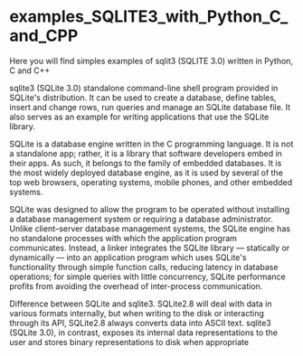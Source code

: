 # examples_SQLITE3_with_Python_C_and_CPP

Here you will find simples examples of  sqlit3 (SQLITE 3.0) written in Python, C and C++

sqlite3 (SQLite 3.0) standalone command-line shell program provided in SQLite's distribution. It can be used to create a database, define tables, insert and change rows, run queries and manage an SQLite database file. It also serves as an example for writing applications that use the SQLite library.

SQLite is a database engine written in the C programming language. It is not a standalone app; rather, it is a library that software developers embed in their apps. As such, it belongs to the family of embedded databases. It is the most widely deployed database engine, as it is used by several of the top web browsers, operating systems, mobile phones, and other embedded systems.

SQLite was designed to allow the program to be operated without installing a database management system or requiring a database administrator. Unlike client–server database management systems, the SQLite engine has no standalone processes with which the application program communicates. Instead, a linker integrates the SQLite library — statically or dynamically — into an application program which uses SQLite's functionality through simple function calls, reducing latency in database operations; for simple queries with little concurrency, SQLite performance profits from avoiding the overhead of inter-process communication.

Difference between SQLite and sqlite3. SQLite2.8 will deal with data in various formats internally, but when writing to the disk or interacting through its API, SQLite2.8 always converts data into ASCII text. sqlite3 (SQLite 3.0), in contrast, exposes its internal data representations to the user and stores binary representations to disk when appropriate
